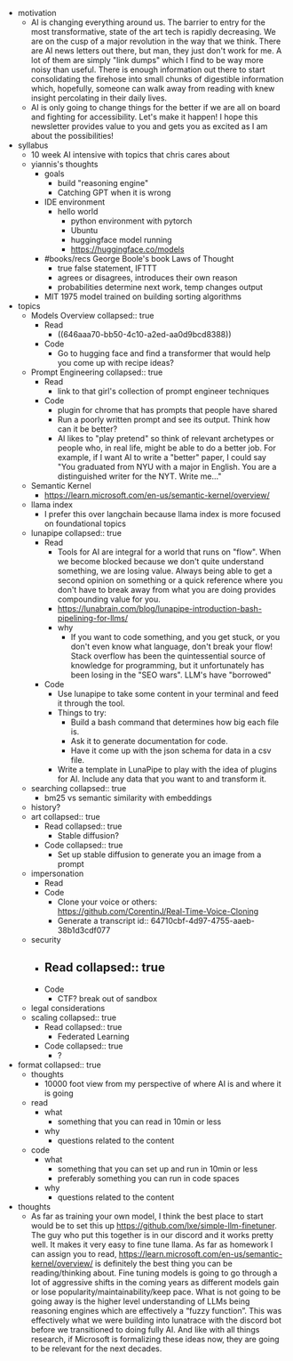 - motivation
	- AI is changing everything around us. The barrier to entry for the most transformative, state of the art tech is rapidly decreasing. We are on the cusp of a major revolution in the way that we think. There are AI news letters out there, but man, they just don't work for me. A lot of them are simply "link dumps" which I find to be way more noisy than useful. There is enough information out there to start consolidating the firehose into small chunks of digestible information which, hopefully, someone can walk away from reading with knew insight percolating in their daily lives.
	- AI is only going to change things for the better if we are all on board and fighting for accessibility. Let's make it happen! I hope this newsletter provides value to you and gets you as excited as I am about the possibilities!
- syllabus
	- 10 week AI intensive with topics that chris cares about
	- yiannis's thoughts
		- goals
			- build "reasoning engine"
			- Catching GPT when it is wrong
		- IDE environment
			- hello world
				- python environment with pytorch
				- Ubuntu
				- huggingface model running
				- https://huggingface.co/models
		- #books/recs George Boole's book Laws of Thought
			- true false statement, IFTTT
			- agrees or disagrees, introduces their own reason
			- probabilities determine next work, temp changes output
		- MIT 1975 model trained on building sorting algorithms
- topics
	- Models Overview
	  collapsed:: true
		- Read
			- ((646aaa70-bb50-4c10-a2ed-aa0d9bcd8388))
		- Code
			- Go to hugging face and find a transformer that would help you come up with recipe ideas?
	- Prompt Engineering
	  collapsed:: true
		- Read
			- link to that girl's collection of prompt engineer techniques
		- Code
			- plugin for chrome that has prompts that people have shared
			- Run a poorly written prompt and see its output. Think how can it be better?
			- AI likes to "play pretend" so think of relevant archetypes or people who, in real life, might be able to do a better job. For example, if I want AI to write a "better" paper, I could say "You graduated from NYU with a major in English. You are a distinguished writer for the NYT. Write me..."
	- Semantic Kernel
		- https://learn.microsoft.com/en-us/semantic-kernel/overview/
	- llama index
		- I prefer this over langchain because llama index is more focused on foundational topics
	- lunapipe
	  collapsed:: true
		- Read
			- Tools for AI are integral for a world that runs on "flow". When we become blocked because we don't quite understand something, we are losing value. Always being able to get a second opinion on something or a quick reference where you don't have to break away from what you are doing provides compounding value for you.
			- https://lunabrain.com/blog/lunapipe-introduction-bash-pipelining-for-llms/
			- why
				- If you want to code something, and you get stuck, or you don't even know what language, don't break your flow! Stack overflow has been the quintessential source of knowledge for programming, but it unfortunately has been losing in the "SEO wars". LLM's have "borrowed"
		- Code
			- Use lunapipe to take some content in your terminal and feed it through the tool.
			- Things to try:
				- Build a bash command that determines how big each file is.
				- Ask it to generate documentation for code.
				- Have it come up with the json schema for data in a csv file.
			- Write a template in LunaPipe to play with the idea of plugins for AI. Include any data that you want to and transform it.
	- searching
	  collapsed:: true
		- bm25 vs semantic similarity with embeddings
	- history?
	- art
	  collapsed:: true
		- Read
		  collapsed:: true
			- Stable diffusion?
		- Code
		  collapsed:: true
			- Set up stable diffusion to generate you an image from a prompt
	- impersonation
		- Read
		- Code
			- Clone your voice or others: https://github.com/CorentinJ/Real-Time-Voice-Cloning
			- Generate a transcript
			  id:: 64710cbf-4d97-4755-aaeb-38b1d3cdf077
	- security
		- Read
		  collapsed:: true
			-
		- Code
			- CTF? break out of sandbox
	- legal considerations
	- scaling
	  collapsed:: true
		- Read
		  collapsed:: true
			- Federated Learning
		- Code
		  collapsed:: true
			- ?
- format
  collapsed:: true
	- thoughts
		- 10000 foot view from my perspective of where AI is and where it is going
	- read
		- what
			- something that you can read in 10min or less
		- why
			- questions related to the content
	- code
		- what
			- something that you can set up and run in 10min or less
			- preferably something you can run in code spaces
		- why
			- questions related to the content
- thoughts
	- As far as training your own model, I think the best place to start would be to set this up https://github.com/lxe/simple-llm-finetuner. The guy who put this together is in our discord and it works pretty well. It makes it very easy to fine tune llama. As far as homework I can assign you to read, https://learn.microsoft.com/en-us/semantic-kernel/overview/ is definitely the best thing you can be reading/thinking about. Fine tuning models is going to go through a lot of aggressive shifts in the coming years as different models gain or lose popularity/maintainability/keep pace. What is not going to be going away is the higher level understanding of LLMs being reasoning engines which are effectively a “fuzzy function”. This was effectively what we were building into lunatrace with the discord bot before we transitioned to doing fully AI. And like with all things research, if Microsoft is formalizing these ideas now, they are going to be relevant for the next decades.